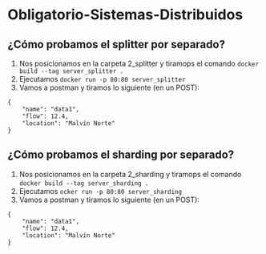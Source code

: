 # Obligatorio-Sistemas-Distribuidos

## ¿Cómo probamos el splitter por separado?

1. Nos posicionamos en la carpeta 2_splitter y tiramops el comando ```docker build --tag server_splitter .```
2. Ejecutamos ``` docker run -p 80:80 server_splitter ```
3. Vamos a postman y tiramos lo siguiente (en un POST): 
``` 
{
    "name": "data1",
    "flow": 12.4,
    "location": "Malvín Norte"
} 
```

## ¿Cómo probamos el sharding por separado?
1. Nos posicionamos en la carpeta 2_sharding y tiramops el comando ```docker build --tag server_sharding .```
2. Ejecutamos ``` ocker run -p 80:80 server_sharding ```
3. Vamos a postman y tiramos lo siguiente (en un POST): 
``` 
{
    "name": "data1",
    "flow": 12.4,
    "location": "Malvín Norte"
} 
```


